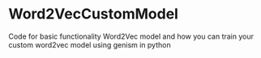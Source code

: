 # Word2VecCustomModel
Code for basic functionality  Word2Vec model  and how you can train your custom word2vec model using genism in python 
